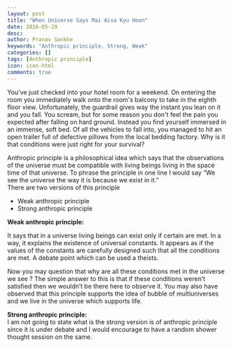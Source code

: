 ```yaml
---
layout: post
title: "When Universe Says Mai Aisa Kyu Hoon" 
date: 2016-05-29
desc: 
author: Pranav Sankhe
keywords: "Anthropic principle, Strong, Weak"
categories: []
tags: [Anthropic principle]
icon: icon-html
comments: true
---
```



You've just checked into your hotel room for a weekend. On entering the room you immediately walk onto the room's balcony to take in the eighth floor view. Unfortunately, the guardrail gives way the instant you lean on it and you fall. You scream, but for some reason you don't feel the pain you expected after falling on hard ground. Instead you find yourself immersed in an immense, soft bed. Of all the vehicles to fall into, you managed to hit an open trailer full of defective pillows from the local bedding factory.
Why is it that conditions were just right for your survival? 

Anthropic principle is a philosophical idea which says that the observations of the universe must be compatible with living beings living in the space time of that universe. To phrase the principle in one line I would say “We see the universe the way it is because we exist in it.” 
<br>
There are two versions of this principle
- Weak anthropic principle 
- Strong anthropic principle 

**Weak anthropic principle:**

It says that in a universe living beings can exist only if certain are met. In a way, it explains the existence of universal constants. It appears as if the values of the constants are carefully designed such that all the conditions are met. A debate point which can be used a theists.

Now you may question that why are all these conditions met in the universe we see ? 
The simple answer to this is that if these conditions weren’t satisfied then we wouldn’t be there here to observe it. You may also have observed that this principle supports the idea of bubble of multiuniverses and we live in the universe which supports life.

**Strong anthropic principle:**     
I am not going to state what is the strong version is of anthropic principle since it is under debate and I would encourage to have a random shower thought session on the same.   
